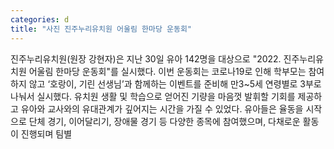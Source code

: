 ```yaml
---
categories: d
title: "사진 진주누리유치원 어울림 한마당 운동회"
---
```

진주누리유치원(원장 강현자)은 지난 30일 유아 142명을 대상으로 "2022. 진주누리유치원 어울림 한마당 운동회"를 실시했다. 이번 운동회는 코로나19로 인해 학부모는 참여하지 않고 ‘호랑이, 기린 선생님’과 함께하는 이벤트를 준비해 만3~5세 연령별로 3부로 나눠서 실시했다. 유치원 생활 및 학습으로 얻어진 기량을 마음껏 발휘할 기회를 제공하고 유아와 교사와의 유대관계가 깊어지는 시간을 가질 수 있었다. 유아들은 율동을 시작으로 단체 경기, 이어달리기, 장애물 경기 등 다양한 종목에 참여했으며, 다채로운 활동이 진행되며 팀별